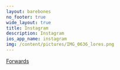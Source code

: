 ```yaml
---
layout: barebones
no_footer: true
wide_layout: true
title: Instagram
description: Instagram
ios_app_name: instagram
img: /content/pictures/IMG_0636_lores.png
---
```


<!--
<script type="text/javascript" charset="utf-8">
document.location.href = 'https://instagram.com/interlaken_music/';
</script>
<a href="https://instagram.com/interlaken_music/">Forwards</a>
-->

<!-- open Instagram page in new tab: -->

<script type="text/javascript">
window.open(
'https://instagram.com/interlaken_music/',
'_blank');
</script>

<!-- forward back to the home page: -->

<script type="text/javascript" charset="utf-8">
document.location.href = 'https://interlaken.github.io';
</script>

<a href="https://interlaken.github.io">Forwards</a>

